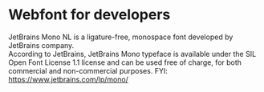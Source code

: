 # Webfont for developers
JetBrains Mono NL is a ligature-free, monospace font developed by JetBrains company. <br>
According to JetBrains, JetBrains Mono typeface is available under the SIL Open Font License 1.1 license and can be used free of charge, for both commercial and non-commercial purposes.
FYI: https://www.jetbrains.com/lp/mono/
